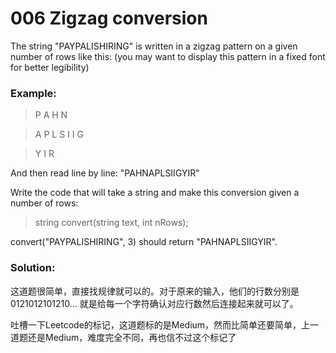 # 006 Zigzag conversion

The string "PAYPALISHIRING" is written in a zigzag pattern on a given number of rows like this: (you may want to display this pattern in a fixed font for better legibility)

### Example:

>P   A   H   N

>A P L S I I G

>Y   I   R

And then read line by line: "PAHNAPLSIIGYIR"

Write the code that will take a string and make this conversion given a number of rows:

>string convert(string text, int nRows);

convert("PAYPALISHIRING", 3) should return "PAHNAPLSIIGYIR".

### Solution:

这道题很简单，直接找规律就可以的。对于原来的输入，他们的行数分别是 0121012101210... 就是给每一个字符确认对应行数然后连接起来就可以了。

吐槽一下Leetcode的标记，这道题标的是Medium，然而比简单还要简单，上一道题还是Medium，难度完全不同，再也信不过这个标记了
